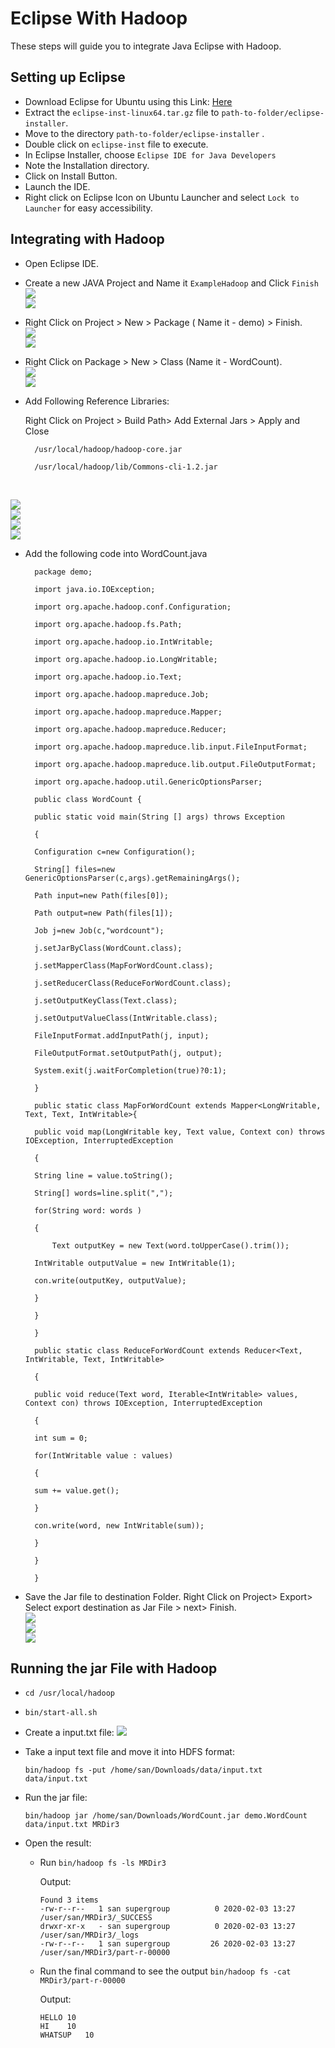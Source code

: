 # Eclipse With Hadoop

These steps will guide you to integrate Java Eclipse with Hadoop.

## Setting up Eclipse


* Download Eclipse for Ubuntu using this Link: [Here](https://ftp.harukasan.org/eclipse/oomph/epp/2019-12/R/eclipse-inst-linux64.tar.gz)
* Extract the `eclipse-inst-linux64.tar.gz` file to `path-to-folder/eclipse-installer`.
* Move to the directory `path-to-folder/eclipse-installer` .
* Double click on `eclipse-inst` file to execute.
* In Eclipse Installer, choose `Eclipse IDE for Java Developers`
* Note the Installation directory.
* Click on Install Button.
* Launch the IDE.
* Right click on Eclipse Icon on Ubuntu Launcher and select `Lock to Launcher` for easy accessibility.

## Integrating with Hadoop

* Open Eclipse IDE.
* Create a new JAVA Project and Name it `ExampleHadoop` and Click `Finish`
  <br>
  ![](images/1.png)
  <br>
  ![](images/2.png)

* Right Click on Project > New > Package ( Name it - demo) > Finish.
  <br>
  ![](images/3.png)
  <br>
  ![](images/4.png)
* Right Click on Package > New > Class (Name it - WordCount).
  <br>
  ![](images/5.png)
  <br>
  ![](images/6.png)
  <br>
* Add Following Reference Libraries:

    Right Click on Project > Build Path> Add External Jars > Apply and Close

        /usr/local/hadoop/hadoop-core.jar

        /usr/local/hadoop/lib/Commons-cli-1.2.jar
   
  <br>
![](images/7.png)
  <br>
  ![](images/8.png)
  <br>
  ![](images/9.png)
  <br>
  ![](images/10.png)
  <br>
* Add the following code into WordCount.java
  ```
    package demo;

    import java.io.IOException;

    import org.apache.hadoop.conf.Configuration;

    import org.apache.hadoop.fs.Path;

    import org.apache.hadoop.io.IntWritable;

    import org.apache.hadoop.io.LongWritable;

    import org.apache.hadoop.io.Text;

    import org.apache.hadoop.mapreduce.Job;

    import org.apache.hadoop.mapreduce.Mapper;

    import org.apache.hadoop.mapreduce.Reducer;

    import org.apache.hadoop.mapreduce.lib.input.FileInputFormat;

    import org.apache.hadoop.mapreduce.lib.output.FileOutputFormat;

    import org.apache.hadoop.util.GenericOptionsParser;

    public class WordCount {

    public static void main(String [] args) throws Exception

    {

    Configuration c=new Configuration();

    String[] files=new GenericOptionsParser(c,args).getRemainingArgs();

    Path input=new Path(files[0]);

    Path output=new Path(files[1]);

    Job j=new Job(c,"wordcount");

    j.setJarByClass(WordCount.class);

    j.setMapperClass(MapForWordCount.class);

    j.setReducerClass(ReduceForWordCount.class);

    j.setOutputKeyClass(Text.class);

    j.setOutputValueClass(IntWritable.class);

    FileInputFormat.addInputPath(j, input);

    FileOutputFormat.setOutputPath(j, output);

    System.exit(j.waitForCompletion(true)?0:1);

    }

    public static class MapForWordCount extends Mapper<LongWritable, Text, Text, IntWritable>{

    public void map(LongWritable key, Text value, Context con) throws IOException, InterruptedException

    {

    String line = value.toString();

    String[] words=line.split(",");

    for(String word: words )

    {

        Text outputKey = new Text(word.toUpperCase().trim());

    IntWritable outputValue = new IntWritable(1);

    con.write(outputKey, outputValue);

    }

    }

    }

    public static class ReduceForWordCount extends Reducer<Text, IntWritable, Text, IntWritable>

    {

    public void reduce(Text word, Iterable<IntWritable> values, Context con) throws IOException, InterruptedException

    {

    int sum = 0;

    for(IntWritable value : values)

    {

    sum += value.get();

    }

    con.write(word, new IntWritable(sum));

    }

    }

    }

  ```

* Save the Jar file to destination Folder.
  Right Click on Project> Export> Select export destination as Jar File  > next> Finish.
    <br>
![](images/12.png)
    <br>
![](images/13.png)
    <br>
![](images/14.png)
    <br>

## Running the jar File with Hadoop

* `cd /usr/local/hadoop`
* `bin/start-all.sh`
* Create a input.txt file:
![](images/15.png) 
* Take a input text file and move it into HDFS format:
    ```
    bin/hadoop fs -put /home/san/Downloads/data/input.txt data/input.txt
    ```


* Run the jar file:
    ```
    bin/hadoop jar /home/san/Downloads/WordCount.jar demo.WordCount data/input.txt MRDir3
    ```
* Open the result:
    * Run `bin/hadoop fs -ls MRDir3`
  
      Output:
      ```
      Found 3 items
      -rw-r--r--   1 san supergroup          0 2020-02-03 13:27 /user/san/MRDir3/_SUCCESS
      drwxr-xr-x   - san supergroup          0 2020-02-03 13:27 /user/san/MRDir3/_logs
      -rw-r--r--   1 san supergroup         26 2020-02-03 13:27 /user/san/MRDir3/part-r-00000
      ```

    * Run the final command to see the output
      `bin/hadoop fs -cat MRDir3/part-r-00000`

      Output:
      ```
      HELLO	10
      HI	10
      WHATSUP	10
      ``` 



